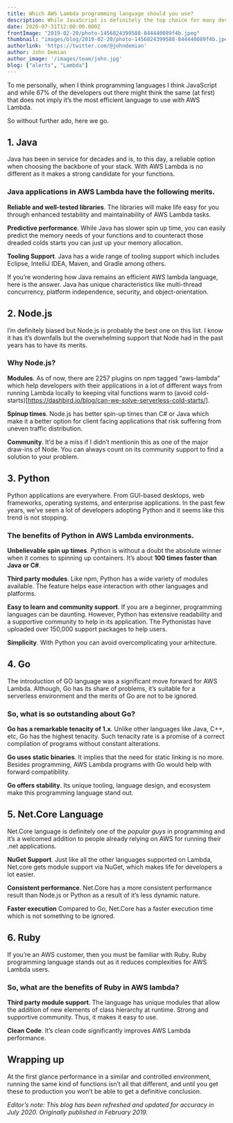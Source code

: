 ```yaml
---
title: Which AWS Lambda programming language should you use?
description: While JavaScript is definitely the top choice for many developers, there are other programming languages you can use with AWS Lambda, which might be more efficient for your use case. Here are all the details you need to know about the 6 most popular programming languages for AWS Lambda before making a decision.
date: 2020-07-31T12:00:00.000Z
frontImage: "2019-02-20/photo-1456824399588-844440089f4b.jpeg"
thumbnail: "images/blog/2019-02-20/photo-1456824399588-844440089f4b.jpeg"
authorlink: 'https://twitter.com/@johndemian'
author: John Demian
author_image: '/images/team/john.jpg'
blog: ["alerts", "Lambda"]
---
```

To me personally, when I think programming languages I think JavaScript and while 67% of the developers out there might think the same (at first) that does not imply it’s the most efficient language to use with AWS Lambda.

So without further ado, here we go. 

## 1. Java
Java has been in service for decades and is, to this day, a reliable option when choosing the backbone of your stack. With AWS Lambda is no different as it makes a strong candidate for your functions.

### Java applications in AWS Lambda have the following merits.

**Reliable and well-tested libraries**. The libraries will make life easy for you through enhanced testability and maintainability of AWS Lambda tasks.

**Predictive performance**. While Java has slower spin up time, you can easily predict the memory needs of your functions and to counteract those dreaded colds starts you can just up your memory allocation.

**Tooling Support**. Java has a wide range of tooling support which includes Eclipse, IntelliJ IDEA, Maven, and Gradle among others.

If you’re wondering how Java remains an efficient AWS lambda language, here is the answer. Java has unique characteristics like multi-thread concurrency, platform independence, security, and object-orientation.

## 2. Node.js 
I’m definitely biased but Node.js is probably the best one on this list. I know it has it’s downfalls but the overwhelming support that Node had in the past years has to have its merits.

### Why Node.js?

**Modules**. As of now, there are 2257 plugins on npm tagged “aws-lambda” which help developers with their applications in a lot of different ways from running Lambda locally to keeping vital functions warm to (avoid cold-starts)[https://dashbird.io/blog/can-we-solve-serverless-cold-starts/].

**Spinup times**. Node.js has better spin-up times than C# or Java which make it a better option for client facing applications that risk suffering from uneven traffic distribution.

**Community**. It’d be a miss if I didn’t mentionin this as one of the major draw-ins of Node. You can always count on its community support to find a solution to your problem.

## 3. Python 
Python applications are everywhere. From GUI-based desktops, web frameworks, operating systems, and enterprise applications. In the past few years, we’ve seen a lot of developers adopting Python and it seems like this trend is not stopping.

### The benefits of Python in AWS Lambda environments.

**Unbelievable spin up times**. Python is without a doubt the absolute winner when it comes to spinning up containers. It’s about **100 times faster than Java or C#**.

**Third party modules**. Like npm, Python has a wide variety of modules available. The feature helps ease interaction with other languages and platforms.

**Easy to learn and community support**. If you are a beginner, programming languages can be daunting. However, Python has extensive readability and a supportive community to help in its application. The Pythonistas have uploaded over 150,000 support packages to help users.

**Simplicity**. With Python you can avoid overcomplicating your arhitecture.

## 4. Go
The introduction of GO language was a significant move forward for AWS Lambda. Although, Go has its share of problems, it’s suitable for a serverless environment and the merits of Go are not to be ignored.

### So, what is so outstanding about Go?

**Go has a remarkable tenacity of 1.x**. Unlike other languages like Java, C++, etc, Go has the highest tenacity. Such tenacity rate is a promise of a correct compilation of programs without constant alterations.

**Go uses static binaries**. It implies that the need for static linking is no more. Besides programming, AWS Lambda programs with Go would help with forward compatibility.

**Go offers stability**. Its unique tooling, language design, and ecosystem make this programming language stand out.

## 5. Net.Core Language
Net.Core language is definitely one of the _popular guys_ in programming and it’s a welcomed addition to people already relying on AWS for running their .net applications.

**NuGet Support**. Just like all the other languages supported on Lambda, Net.core gets module support via NuGet, which makes life for developers a lot easier.

**Consistent performance**. Net.Core has a more consistent performance result than Node.js or Python as a result of it’s less dynamic nature.

**Faster execution** Compared to Go, Net.Core has a faster execution time which is not something to be ignored.

## 6. Ruby
If you’re an AWS customer, then you must be familiar with Ruby. Ruby programming language stands out as it reduces complexities for AWS Lambda users.

### So, what are the benefits of Ruby in AWS lambda?

**Third party module support**. The language has unique modules that allow the addition of new elements of class hierarchy at runtime.
Strong and supportive community. Thus, it makes it easy to use.

**Clean Code**. It’s clean code significantly improves AWS Lambda performance.

## Wrapping up
At the first glance performance in a similar and controlled environment, running the same kind of functions isn’t all that different, and until you get these to production you won’t be able to get a definitive conclusion. 

_Editor’s note: This blog has been refreshed and updated for accuracy in July 2020. Originally published in February 2019._

